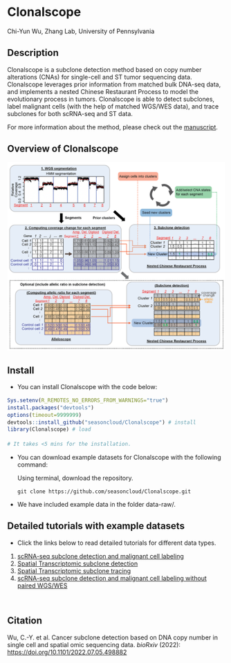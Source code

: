 # Clonalscope

Chi-Yun Wu, Zhang Lab, University of Pennsylvania

## Description

Clonalscope is a subclone detection method based on copy number alterations (CNAs) for single-cell and ST tumor sequencing data. Clonalscope leverages prior information from matched bulk DNA-seq data, and implements a nested Chinese Restaurant Process to model the evolutionary process in tumors. Clonalscope is able to detect subclones, label malignant cells (with the help of matched WGS/WES data), and trace subclones for both scRNA-seq and ST data.

For more information about the method, please check out the [manuscript](https://doi.org/10.1101/2022.07.05.498882). <br/>

## Overview of Clonalscope

![](inst/plots/overview.png?raw=true "Overview of subclone detection with Clonalscope")

## Install

-   You can install Clonalscope with the code below:

``` r
Sys.setenv(R_REMOTES_NO_ERRORS_FROM_WARNINGS="true")
install.packages("devtools")
options(timeout=9999999)
devtools::install_github("seasoncloud/Clonalscope") # install
library(Clonalscope) # load

# It takes <5 mins for the installation.
```

-   You can download example datasets for Clonalscope with the following command:

    Using terminal, download the repository.

        git clone https://github.com/seasoncloud/Clonalscope.git

-   We have included example data in the folder data-raw/.

## Detailed tutorials with example datasets

-   Click the links below to read detailed tutorials for different data types.

1.  [scRNA-seq subclone detection and malignant cell labeling](https://github.com/seasoncloud/Clonalscope/tree/main/samples/P5931/scRNA)
2.  [Spatial Transcriptomic subclone detection](https://github.com/seasoncloud/Clonalscope/tree/main/samples/BC_ductal2/ST)
3.  [Spatial Transcriptomic subclone tracing](https://github.com/seasoncloud/Clonalscope/tree/main/samples/BC_ductal1/ST)
4.  [scRNA-seq subclone detection and malignant cell labeling without paired WGS/WES](https://github.com/seasoncloud/Clonalscope/tree/no_pairedWGS_branch/samples/P5847/scRNA) 
<br/>

## Citation

Wu, C.-Y. et al. Cancer subclone detection based on DNA copy number in single cell and spatial omic sequencing data. *bioRxiv* (2022): <https://doi.org/10.1101/2022.07.05.498882>
